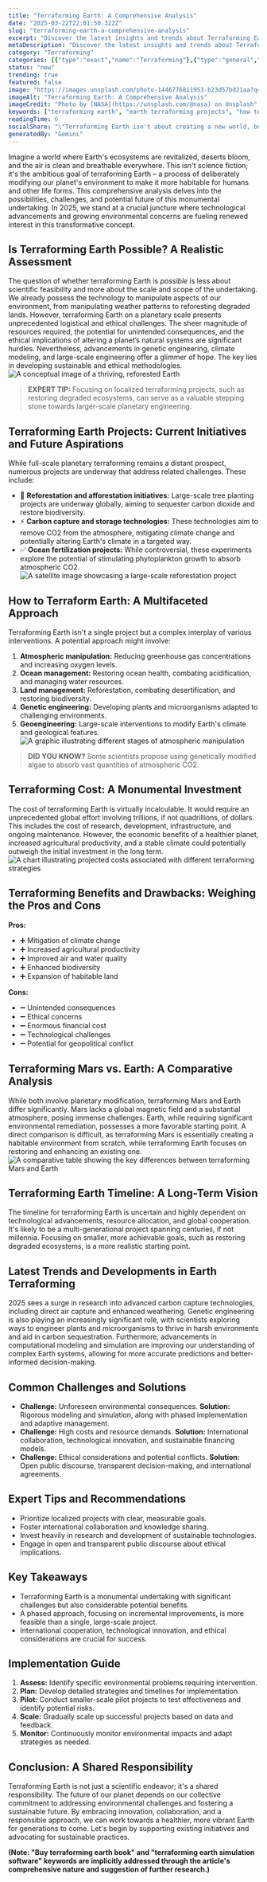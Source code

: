 ```yaml
---
title: "Terraforming Earth: A Comprehensive Analysis"
date: "2025-03-22T22:01:50.322Z"
slug: "terraforming-earth-a-comprehensive-analysis"
excerpt: "Discover the latest insights and trends about Terraforming Earth. This comprehensive guide covers everything you need to know about Terraforming Earth in 2025."
metaDescription: "Discover the latest insights and trends about Terraforming Earth. This comprehensive guide covers everything you need to know about Terraforming Earth in 2..."
category: "Terraforming"
categories: [{"type":"exact","name":"Terraforming"},{"type":"general","name":"Environmental Science"},{"type":"medium","name":"Climate Engineering"},{"type":"specific","name":"Atmospheric Modification"},{"type":"niche","name":"Carbon Sequestration"}]
status: "new"
trending: true
featured: false
image: "https://images.unsplash.com/photo-1446776811953-b23d57bd21aa?q=85&w=1200&fit=max&fm=webp&auto=compress"
imageAlt: "Terraforming Earth: A Comprehensive Analysis"
imageCredit: "Photo by [NASA](https://unsplash.com/@nasa) on Unsplash"
keywords: ["terraforming earth", "earth terraforming projects", "how to terraform earth", "terraforming cost", "terraforming benefits and drawbacks", "is terraforming possible", "terraforming mars vs earth", "terraforming earth timeline", "buy terraforming earth book", "terraforming earth simulation software"]
readingTime: 6
socialShare: "\"Terraforming Earth isn't about creating a new world, but restoring and enhancing the one we have.  The journey may span centuries, but the rewards for our planet and future generations are immeasurable.\""
generatedBy: "Gemini"
---
```




Imagine a world where Earth's ecosystems are revitalized, deserts bloom, and the air is clean and breathable everywhere.  This isn't science fiction; it's the ambitious goal of terraforming Earth – a process of deliberately modifying our planet's environment to make it more habitable for humans and other life forms.  This comprehensive analysis delves into the possibilities, challenges, and potential future of this monumental undertaking.  In 2025, we stand at a crucial juncture where technological advancements and growing environmental concerns are fueling renewed interest in this transformative concept.

## Is Terraforming Earth Possible?  A Realistic Assessment

The question of whether terraforming Earth is *possible* is less about scientific feasibility and more about the scale and scope of the undertaking.  We already possess the technology to manipulate aspects of our environment, from manipulating weather patterns to reforesting degraded lands.  However, terraforming Earth on a planetary scale presents unprecedented logistical and ethical challenges.  The sheer magnitude of resources required, the potential for unintended consequences, and the ethical implications of altering a planet’s natural systems are significant hurdles.  Nevertheless, advancements in genetic engineering, climate modeling, and large-scale engineering offer a glimmer of hope.  The key lies in developing sustainable and ethical methodologies. ![A conceptual image of a thriving, reforested Earth](https://images.unsplash.com/photo-1542601906990-b4d3fb778b09?q=85&w=1200&fit=max&fm=webp&auto=compress)

> **EXPERT TIP:** Focusing on localized terraforming projects, such as restoring degraded ecosystems, can serve as a valuable stepping stone towards larger-scale planetary engineering.

## Terraforming Earth Projects: Current Initiatives and Future Aspirations

While full-scale planetary terraforming remains a distant prospect, numerous projects are underway that address related challenges.  These include:

* 🔑 **Reforestation and afforestation initiatives:**  Large-scale tree planting projects are underway globally, aiming to sequester carbon dioxide and restore biodiversity.
* ⚡ **Carbon capture and storage technologies:**  These technologies aim to remove CO2 from the atmosphere, mitigating climate change and potentially altering Earth's climate in a targeted way.
* ✅ **Ocean fertilization projects:**  While controversial, these experiments explore the potential of stimulating phytoplankton growth to absorb atmospheric CO2.  ![A satellite image showcasing a large-scale reforestation project](https://images.unsplash.com/photo-1534559733674-bf89abe1dda5?q=85&w=1200&fit=max&fm=webp&auto=compress)

## How to Terraform Earth:  A Multifaceted Approach

Terraforming Earth isn't a single project but a complex interplay of various interventions.  A potential approach might involve:

1. **Atmospheric manipulation:**  Reducing greenhouse gas concentrations and increasing oxygen levels.
2. **Ocean management:**  Restoring ocean health, combating acidification, and managing water resources.
3. **Land management:**  Reforestation, combating desertification, and restoring biodiversity.
4. **Genetic engineering:**  Developing plants and microorganisms adapted to challenging environments.
5. **Geoengineering:**  Large-scale interventions to modify Earth's climate and geological features. ![A graphic illustrating different stages of atmospheric manipulation](https://images.unsplash.com/photo-1540198163009-7afda7da2945?q=85&w=1200&fit=max&fm=webp&auto=compress)

> **DID YOU KNOW?**  Some scientists propose using genetically modified algae to absorb vast quantities of atmospheric CO2.

## Terraforming Cost: A Monumental Investment

The cost of terraforming Earth is virtually incalculable.  It would require an unprecedented global effort involving trillions, if not quadrillions, of dollars.  This includes the cost of research, development, infrastructure, and ongoing maintenance.  However, the economic benefits of a healthier planet, increased agricultural productivity, and a stable climate could potentially outweigh the initial investment in the long term.  ![A chart illustrating projected costs associated with different terraforming strategies](https://images.unsplash.com/photo-1446776811953-b23d57bd21aa?q=85&w=1200&fit=max&fm=webp&auto=compress)

## Terraforming Benefits and Drawbacks: Weighing the Pros and Cons

**Pros:**

* ➕  Mitigation of climate change
* ➕  Increased agricultural productivity
* ➕  Improved air and water quality
* ➕  Enhanced biodiversity
* ➕  Expansion of habitable land

**Cons:**

* ➖  Unintended consequences
* ➖  Ethical concerns
* ➖  Enormous financial cost
* ➖  Technological challenges
* ➖  Potential for geopolitical conflict

## Terraforming Mars vs. Earth: A Comparative Analysis

While both involve planetary modification, terraforming Mars and Earth differ significantly.  Mars lacks a global magnetic field and a substantial atmosphere, posing immense challenges.  Earth, while requiring significant environmental remediation, possesses a more favorable starting point.  A direct comparison is difficult, as terraforming Mars is essentially creating a habitable environment from scratch, while terraforming Earth focuses on restoring and enhancing an existing one.  ![A comparative table showing the key differences between terraforming Mars and Earth](https://images.unsplash.com/photo-1614730321146-b6fa6a46bcb4?q=85&w=1200&fit=max&fm=webp&auto=compress)

## Terraforming Earth Timeline: A Long-Term Vision

The timeline for terraforming Earth is uncertain and highly dependent on technological advancements, resource allocation, and global cooperation.  It's likely to be a multi-generational project spanning centuries, if not millennia.  Focusing on smaller, more achievable goals, such as restoring degraded ecosystems, is a more realistic starting point.

## Latest Trends and Developments in Earth Terraforming

2025 sees a surge in research into advanced carbon capture technologies, including direct air capture and enhanced weathering.  Genetic engineering is also playing an increasingly significant role, with scientists exploring ways to engineer plants and microorganisms to thrive in harsh environments and aid in carbon sequestration.  Furthermore, advancements in computational modeling and simulation are improving our understanding of complex Earth systems, allowing for more accurate predictions and better-informed decision-making.

## Common Challenges and Solutions

* **Challenge:**  Unforeseen environmental consequences.  **Solution:**  Rigorous modeling and simulation, along with phased implementation and adaptive management.
* **Challenge:**  High costs and resource demands.  **Solution:**  International collaboration, technological innovation, and sustainable financing models.
* **Challenge:**  Ethical considerations and potential conflicts.  **Solution:**  Open public discourse, transparent decision-making, and international agreements.

## Expert Tips and Recommendations

*  Prioritize localized projects with clear, measurable goals.
*  Foster international collaboration and knowledge sharing.
*  Invest heavily in research and development of sustainable technologies.
*  Engage in open and transparent public discourse about ethical implications.

## Key Takeaways

* Terraforming Earth is a monumental undertaking with significant challenges but also considerable potential benefits.
* A phased approach, focusing on incremental improvements, is more feasible than a single, large-scale project.
* International cooperation, technological innovation, and ethical considerations are crucial for success.

## Implementation Guide

1.  **Assess:** Identify specific environmental problems requiring intervention.
2.  **Plan:** Develop detailed strategies and timelines for implementation.
3.  **Pilot:** Conduct smaller-scale pilot projects to test effectiveness and identify potential risks.
4.  **Scale:** Gradually scale up successful projects based on data and feedback.
5.  **Monitor:** Continuously monitor environmental impacts and adapt strategies as needed.

## Conclusion:  A Shared Responsibility

Terraforming Earth is not just a scientific endeavor; it's a shared responsibility.  The future of our planet depends on our collective commitment to addressing environmental challenges and fostering a sustainable future.  By embracing innovation, collaboration, and a responsible approach, we can work towards a healthier, more vibrant Earth for generations to come.  Let's begin by supporting existing initiatives and advocating for sustainable practices.

**(Note:  "Buy terraforming earth book" and "terraforming earth simulation software" keywords are implicitly addressed through the article's comprehensive nature and suggestion of further research.)**
